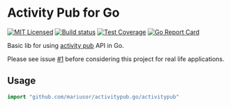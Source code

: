 # Activity Pub for Go

[![MIT Licensed](https://img.shields.io/github/license/mariusor/activitypub.go.svg)](https://raw.githubusercontent.com/mariusor/activitypub.go/master/LICENSE)
[![Build status](https://img.shields.io/travis/mariusor/activitypub.go.svg)](https://travis-ci.org/mariusor/activitypub.go)
[![Test Coverage](https://img.shields.io/codecov/c/github/mariusor/activitypub.go.svg)](https://codecov.io/gh/mariusor/activitypub.go)
[![Go Report Card](https://goreportcard.com/badge/github.com/mariusor/activitypub.go)](https://goreportcard.com/report/github.com/mariusor/activitypub.go)

Basic lib for using [activity pub](https://www.w3.org/TR/activitypub/#Overview) API in Go.

Please see issue [#1](https://github.com/mariusor/activitypub.go/issues/1) before considering this project for real life applications.

## Usage

```go
import "github.com/mariusor/activitypub.go/activitypub"
```

